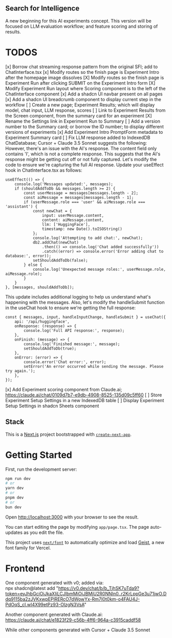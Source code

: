 ## Search for Intelligence
A new beginning for this AI experiments concept. This version will be focused on LLM evaluation workflow; and feature scoring and storing of results.  

# TODOS
[x] Borrow chat streaming response pattern from the original SFI; add to ChatInterface.tsx
[x] Modify routes so the finish page is Experiment Intro after the homepage image dissolves 
[X] Modify routes so the finish page is Experiment Run after clicking SUBMIT on the Experiment Intro form
[X] Modify Experiment Run layout where Scoring component is to the left of the ChatInterface component
[x] Add a shadcn UI navbar present on all pages
[x] Add a shadcn UI breadcrumb component to display current step in the workflow
[ ] Create a new page; Experiment Results; which will display model, chat input, LLM response, scores
[ ] Link to Experiment Results from the Screen component, from the summary card for an experiment
[X] Rename the Settings link in Experiment Run to Summary
[ ] Add a version number to the Summary card; or borrow the ID number; to display different versions of experiments
[x] Add Experiment Intro PromptForm metadata to Experiment Summary card
[ ] Fix LLM response added to IndexedDB ChatDatabase; Cursor + Claude 3.5 Sonnet suggests the following:  
However, there's an issue with the AI's response. The content field only contains 'I', which is not a complete response. This suggests that the AI's response might be getting cut off or not fully captured.
Let's modify the code to ensure we're capturing the full AI response. Update your useEffect hook in ChatInterface.tsx as follows:  
```
useEffect(() => {
    console.log('Messages updated:', messages);
    if (shouldAddToDb && messages.length >= 2) {
        const userMessage = messages[messages.length - 2];
        const aiMessage = messages[messages.length - 1];
        if (userMessage.role === 'user' && aiMessage.role === 'assistant') {
            const newChat = {
                input: userMessage.content,
                content: aiMessage.content,
                llm: ['HuggingFace'],
                timestamp: new Date().toISOString()
            };
            console.log('Attempting to add chat:', newChat);
            db2.addChat(newChat)
                .then(() => console.log('Chat added successfully'))
                .catch((error) => console.error('Error adding chat to database:', error));
            setShouldAddToDb(false);
        } else {
            console.log('Unexpected message roles:', userMessage.role, aiMessage.role);
        }
    }
}, [messages, shouldAddToDb]);
```  
This update includes additional logging to help us understand what's happening with the messages.
Also, let's modify the handleSubmit function in the useChat hook to ensure we're getting the full response:  
```
const { messages, input, handleInputChange, handleSubmit } = useChat({
    api: '/api/huggingface',
    onResponse: (response) => {
        console.log('Full API response:', response);
    },
    onFinish: (message) => {
        console.log('Finished message:', message);
        setShouldAddToDb(true);
    },
    onError: (error) => {
        console.error('Chat error:', error);
        setError('An error occurred while sending the message. Please try again.');
    },
});
```


[x] Add Experiment scoring component from Claude.ai; https://claude.ai/chat/0109d7b7-e9db-4908-8525-135d09c5ff60
[ ] Store Experiment Setup Settings in a new IndexedDB table
[ ] Display Experiment Setup Settings in shadcn Sheets component


## Stack
This is a [Next.js](https://nextjs.org) project bootstrapped with [`create-next-app`](https://nextjs.org/docs/app/api-reference/cli/create-next-app).

# Getting Started

First, run the development server:

```bash
npm run dev
# or
yarn dev
# or
pnpm dev
# or
bun dev
```

Open [http://localhost:3000](http://localhost:3000) with your browser to see the result.

You can start editing the page by modifying `app/page.tsx`. The page auto-updates as you edit the file.

This project uses [`next/font`](https://nextjs.org/docs/app/building-your-application/optimizing/fonts) to automatically optimize and load [Geist](https://vercel.com/font), a new font family for Vercel.

# Frontend
One component generated with v0; added via:  
npx shadcn@latest add "https://v0.dev/chat/b/b_TjhSK7uTda9?token=eyJhbGciOiJkaXIiLCJlbmMiOiJBMjU2R0NNIn0..r2KrLppGe3u71jwO.Ddq9115ba2zJVKxwpEPlRERcO7dWowYx-Rm7I0t0km-o4FAU4J-PdOqS_cI.wI4X99etPz93-OlzgN3VsA"


Another component generated with Claude.ai:  
https://claude.ai/chat/e1823f29-c56b-4ff6-964a-c3915caddf58


While other components generated with Cursor + Claude 3.5 Sonnet

